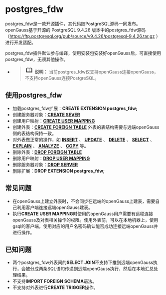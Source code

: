 # postgres_fdw
postgres_fdw是一款开源插件，其代码随PostgreSQL源码一同发布。openGauss基于开源的 PostgreSQL 9.4.26 版本中的postgres_fdw源码（https://ftp.postgresql.org/pub/source/v9.4.26/postgresql-9.4.26.tar.gz ）进行开发适配。

postgres_fdw插件默认参与编译，使用安装包安装好openGauss后，可直接使用postgres_fdw，无须其他操作。

-    
    >![](public_sys-resources/icon-note.gif) **说明：** 
    >当前postgres_fdw仅支持openGauss连接openGauss，不支持openGauss连接PostgreSQL。

## 使用postgres_fdw
-    加载postgres_fdw扩展：**CREATE EXTENSION postgres_fdw;**
-    创建服务器对象：**[CREATE SEVER](CREATE-SERVER.md)**
-    创建用户映射：**[CREATE USER MAPPING](CREATE-USER-MAPPING.md)**
-    创建外表：**[CREATE FOREIGN TABLE](CREATE-FOREIGN-TABLE.md)** 外表的表结构需要与远端openGauss侧的表结构保持一致。
-    对外表做正常的操作，如 **[INSERT](INSERT.md)** 、 **[UPDATE](UPDATE.md)** 、 **[DELETE](DELETE.md)** 、 **[SELECT](SELECT.md)** 、 **[EXPLAIN](EXPLAIN.md)** 、 **[ANALYZE](ANALYZE-ANALYSE.md)** 、 **[COPY](COPY.md)** 等。
-    删除外表：**[DROP FOREIGN TABLE](DROP-FOREIGN-TABLE.md)**
-    删除用户映射：**[DROP USER MAPPING](DROP-USER-MAPPING.md)**
-    删除服务器对象：**[DROP SERVER](DROP-SERVER.md)**
-    删除扩展：**DROP EXTENSION postgres_fdw;**

## 常见问题
-   在openGauss上建立外表时，不会同步在远端的openGauss上建表，需要自己利用客户端连接远端openGauss建表。
-   执行**CREATE USER MAPPING**时使用的openGauss用户需要有远程连接openGauss及对表相关操作的权限。使用外表前，可以在本地机器上，使用gsql的客户端，使用对应的用户名密码确认能否成功连接远端openGauss并进行操作。

## 已知问题
-   两个postgres_fdw外表间的**SELECT JOIN**不支持下推到远端openGauss执行，会被分成两条SQL语句传递到远端openGauss执行，然后在本地汇总处理结果。
-   不支持**IMPORT FOREIGN SCHEMA**语法。
-   不支持对外表进行**CREATE TRIGGER**操作。